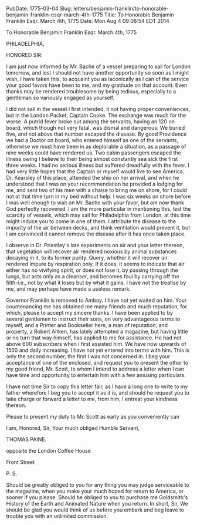 PubDate: 1775-03-04
Slug: letters/benjamin-franklin/to-honorable-benjamin-franklin-esqr-march-4th-1775
Title: To Honorable Benjamin Franklin Esqr.  March 4th, 1775
Date: Mon Aug  4 09:08:54 EDT 2014

   To Honorable Benjamin Franklin Esqr.  March 4th, 1775

   PHILADELPHIA,

   HONORED SIR:

   I am just now informed by Mr. Bache of a vessel preparing to sail for
   London tomorrow, and lest I should not have another opportunity so soon as
   I might wish, I have taken this, to acquaint you as laconically as I can
   of the service your good favors have been to me, and my gratitude on that
   account. Even thanks may be rendered troublesome by being tedious,
   especially to a gentleman so variously engaged as yourself.

   I did not sail in the vessel I first intended, it not having proper
   conveniences, but in the London Packet, Captain Cooke. The exchange was
   much for the worse. A putrid fever broke out among the servants, having an
   120 on board, which though not very fatal, was dismal and dangerous. We
   buried five, and not above that number escaped the disease. By good
   Providence we had a Doctor on board, who entered himself as one of the
   servants, otherwise we must have been in as deplorable a situation, as a
   passage of nine weeks could have rendered us. Two cabin passengers escaped
   the illness owing I believe to their being almost constantly sea sick the
   first three weeks. I had no serious illness but suffered dreadfully with
   the fever. I had very little hopes that the Captain or myself would live
   to see America. Dr. Kearsley of this place, attended the ship on her
   arrival, and when he understood that I was on your recommendation he
   provided a lodging for me, and sent two of his men with a chaise to bring
   me on shore, for I could not at that time turn in my bed without help. I
   was six weeks on shore before I was well enough to wait on Mr. Bache with
   your favor, but am now thank God perfectly recovered. I am the more
   particular in mentioning this, lest the scarcity of vessels, which may
   sail for Philadelphia from London, at this time might induce you to come
   in one of them. I attribute the disease to the impurity of the air between
   decks, and think ventilation would prevent it, but I am convinced it
   cannot remove the disease after it has once taken place.

   I observe in Dr. Priestley's late experiments on air and your letter
   thereon, that vegetation will recover air rendered noxious by animal
   substances decaying in it, to its former purity. Query, whether it will
   recover air rendered impure by respiration only. If it does, it seems to
   indicate that air either has no vivifying spirit, or does not lose it, by
   passing through the lungs, but acts only as a cleanser, and becomes foul
   by carrying off the filth-i.e., not by what it loses but by what it gains.
   I have not the treatise by me, and may perhaps have made a useless remark.

   Governor Franklin is removed to Amboy. I have not yet waited on him. Your
   countenancing me has obtained me many friends and much reputation, for
   which, please to accept my sincere thanks. I have been applied to by
   several gentlemen to instruct their sons, on very advantageous terms to
   myself, and a Printer and Bookseller here, a man of reputation, and
   property, a Robert Aitken, has lately attempted a magazine, but having
   little or no turn that way himself, has applied to me for assistance. He
   had not above 600 subscribers when I first assisted him. We have now
   upwards of 1500 and daily increasing. I have not yet entered into terms
   with him. This is only the second number, the first I was not concerned
   in. I beg your acceptance of one of the enclosed, and request you to
   present the other to my good friend, Mr. Scott, to whom I intend to
   address a letter when I can have time and opportunity to entertain him
   with a few amusing particulars.

   I have not time Sir to copy this letter fair, as I have a long one to
   write to my father wherefore I beg you to accept it as it is, and should
   he request you to take charge or forward a letter to me, from him, I
   entreat your kindness thereon.

   Please to present my duty to Mr. Scott as early as you conveniently can

   I am, Honored, Sir, Your much obliged Humble Servant,

   THOMAS PAINE.

   opposite the London Coffee House

   Front Street

   P. S.

   Should be greatly obliged to you for any thing you may judge serviceable
   to the magazine, when you make your much hoped for return to America, or
   sooner if you please. Should be obliged to you to purchase me Goldsmith's
   History of the Earth and Animated Nature when you return. In short, Sir,
   We should be glad you would think of us before you embark and beg leave to
   trouble you with an unlimited commission.

    

